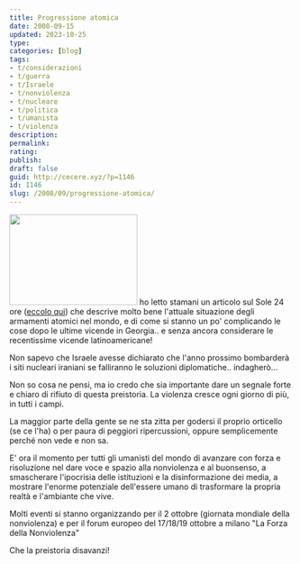 ```yaml
---
title: Progressione atomica
date: 2008-09-15
updated: 2023-10-25
type: 
categories: [blog]
tags:
- t/considerazioni
- t/guerra
- t/Israele
- t/nonviolenza
- t/nucleare
- t/politica
- t/umanista
- t/violenza
description: 
permalink: 
rating: 
publish: 
draft: false
guid: http://cecere.xyz/?p=1146
id: 1146
slug: /2008/09/progressione-atomica/
---
```


[<img class="alignleft size-medium wp-image-1147" title="missile-nucleare-324x230" src="http://cecere.xyz/wp-content/uploads/sites/3/2008/09/missile-nucleare-324x230.jpg" alt="" width="227" height="161" srcset="http://cecere.xyz/wp-content/uploads/sites/3/2008/09/missile-nucleare-324x230.jpg 324w, http://cecere.xyz/wp-content/uploads/sites/3/2008/09/missile-nucleare-324x230-300x213.jpg 300w" sizes="(max-width: 227px) 100vw, 227px" />](http://cecere.xyz/wp-content/uploads/sites/3/2008/09/missile-nucleare-324x230.jpg) ho letto stamani un articolo sul Sole 24 ore ([eccolo qui](http://www.ilsole24ore.com/art/SoleOnLine4/Mondo/2008/09/arsenali-nucleari-equilibrio-terrore.shtml)) che descrive molto bene l'attuale situazione degli armamenti atomici nel mondo, e di come si stanno un po' complicando le cose dopo le ultime vicende in Georgia.. e senza ancora considerare le recentissime vicende latinoamericane!

Non sapevo che Israele avesse dichiarato che l'anno prossimo bombarderà i siti nucleari iraniani se falliranno le soluzioni diplomatiche.. indagherò…

Non so cosa ne pensi, ma io credo che sia importante dare un segnale forte e chiaro di rifiuto di questa preistoria. La violenza cresce ogni giorno di più, in tutti i campi.

La maggior parte della gente se ne sta zitta per godersi il proprio orticello (se ce l'ha) o per paura di peggiori ripercussioni, oppure semplicemente perché non vede e non sa.

E' ora il momento per tutti gli umanisti del mondo di avanzare con forza e risoluzione nel dare voce e spazio alla nonviolenza e al buonsenso, a smascherare l'ipocrisia delle istituzioni e la disinformazione dei media, a mostrare l'enorme potenziale dell'essere umano di trasformare la propria realtà e l'ambiante che vive.

Molti eventi si stanno organizzando per il 2 ottobre (giornata mondiale della nonviolenza) e per il forum europeo del 17/18/19 ottobre a milano "La Forza della Nonviolenza"

Che la preistoria disavanzi!
